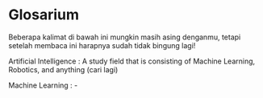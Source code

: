 # Glosarium
Beberapa kalimat di bawah ini mungkin masih asing denganmu, tetapi setelah membaca ini harapnya sudah tidak bingung lagi!

Artificial Intelligence
: A study field that is consisting of Machine Learning, Robotics, and anything (cari lagi)

Machine Learning
: -
